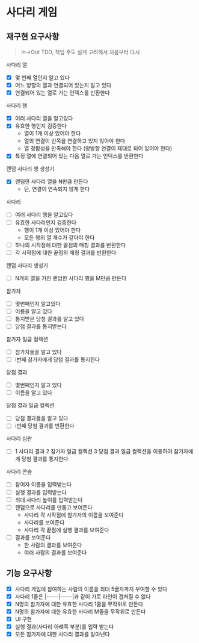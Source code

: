 # 사다리 게임

## 재구현 요구사항

> In->Out TDD, 책임 주도 설계 고려해서 처음부터 다시

사다리 열
- [X] 몇 번째 열인지 알고 있다
- [X] 어느 방향의 열과 연결되어 있는지 알고 있다
- [X] 연결되어 있는 열로 가는 인덱스를 반환한다

사다리 행
- [X] 여러 사다리 열을 알고있다
- [X] 유효한 행인지 검증한다
  - 열이 1개 이상 있어야 한다
  - 열의 연결이 빈쪽을 연결하고 있지 않아야 한다
  - 열 정합성을 만족해야 한다 (양방향 연결이 제대로 되어 있어야 한다)
- [X] 특정 열에 연결되어 있는 다음 열로 가는 인덱스를 반환한다

랜덤 사다리 행 생성기
- [X] 랜덤한 사다리 열을 N만큼 만든다
    - 단, 연결이 연속되지 않게 한다

사다리
- [ ] 여러 사다리 행을 알고있다
- [ ] 유효한 사다리인지 검증한다
  - 행이 1개 이상 있어야 한다
  - 모든 행의 열 개수가 같아야 한다
- [ ] 하나의 시작점에 대한 끝점의 매칭 결과를 반환한다
- [ ] 각 시작점에 대한 끝점의 매칭 결과를 반환한다

랜덤 사다리 생성기
- [ ] N개의 열을 가진 랜덤한 사다리 행을 M만큼 만든다

참가자
- [ ] 몇번째인지 알고있다
- [ ] 이름을 알고 있다
- [ ] 통지받은 당첨 결과를 알고 있다
- [ ] 당첨 결과를 통지받는다

참가자 일급 컬렉션
- [ ] 참가자들을 알고 있다
- [ ] i번째 참가자에게 당첨 결과를 통지한다

당첨 결과
- [ ] 몇번째인지 알고 있다
- [ ] 이름을 알고 있다

당첨 결과 일급 컬렉션
- [ ] 당첨 결과들을 알고 있다
- [ ] i번째 당첨 결과를 반환한다

사다리 심판
- [ ] 1 사다리 결과 2 참가자 일급 컬렉션 3 당첨 결과 일급 컬렉션을 이용하여 참가자에게 당첨 결과를 통지한다

사다리 콘솔
- [ ] 참여자 이름을 입력받는다
- [ ] 실행 결과를 입력받는다
- [ ] 최대 사다리 높이를 입력받는다
- [ ] 랜덤으로 사다리를 만들고 보여준다
  - 사다리 각 시작점에 참가자의 이름을 보여준다
  - 사다리를 보여준다
  - 사다리 각 끝점에 실행 결과를 보여준다
- [ ] 결과를 보여준다
  - 한 사람의 결과를 보여준다
  - 여러 사람의 결과를 보여준다

## 기능 요구사항

- [X] 사다리 게임에 참여하는 사람의 이름을 최대 5글자까지 부여할 수 있다
- [X] 사다리 1줄은 |-----|-----|과 같이 가로 라인이 겹쳐질 수 없다
- [X] N명의 참가자에 대한 유효한 사다리 1줄을 무작위로 만든다
- [X] N명의 참가자에 대한 유효한 사다리 M줄을 무작위로 만든다
- [X] UI 구현
- [X] 실행 결과(사다리 아럐쪽 부분)를 입력 받는다
- [X] 모든 참가자에 대한 사다리 결과를 알아낸다

